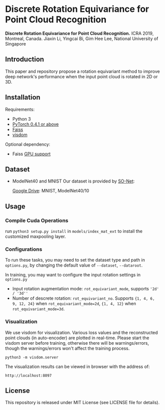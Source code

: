 
# Discrete Rotation Equivariance for Point Cloud Recognition
**Discrete Rotation Equivariance for Point Cloud Recognition.** ICRA 2019, Montreal, Canada.
Jiaxin Li, Yingcai Bi, Gim Hee Lee, National University of Singapore



## Introduction
This paper and repository propose a rotation equivariant method to improve deep network's performance 
when the input point cloud is rotated in 2D or 3D.


## Installation
Requirements:
- Python 3
- [PyTorch 0.4.1 or above](http://pytorch.org/)
- [Faiss](https://github.com/facebookresearch/faiss)
- [visdom](https://github.com/facebookresearch/visdom)

Optional dependency:
- Faiss [GPU support](https://github.com/facebookresearch/faiss/blob/master/INSTALL.md)

## Dataset
- ModelNet40 and MNIST
 Our dataset is provided by [SO-Net](https://github.com/lijx10/SO-Net):
  
  [Google Drive](https://drive.google.com/open?id=184MbflF_RbDX9MyML3hid7OxsYJ8oQQ7): MNIST, ModelNet40/10
 
## Usage
### Compile Cuda Operations
run `python3 setup.py install` in `models/index_mat_ext` to install the customized maxpooling layer.

### Configurations
To run these tasks, you may need to set the dataset type and path in `options.py`, by changing the default value of `--dataset`, `--dataroot`.

In training, you may want to configure the input rotation settings in `options.py`
- Input rotation augmentation mode: `rot_equivariant_mode`, supports `'2d' / '3d''` 
- Number of descrete rotation: `rot_equivariant_no`. Supports `{1, 4, 6, 9, 12, 24}` when `rot_equivariant_mode=2d`, 
`{1, 4, 12}` when `rot_equivariant_mode=3d`. 

### Visualization
We use visdom for visualization. Various loss values and the reconstructed point clouds (in auto-encoder) are plotted in real-time. Please start the visdom server before training, otherwise there will be warnings/errors, though the warnings/errors won't affect the training process.
```
python3 -m visdom.server
```
The visualization results can be viewed in browser with the address of:
```
http://localhost:8097
```


## License
This repository is released under MIT License (see LICENSE file for details).

